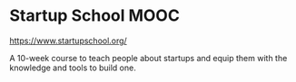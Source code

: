 # Startup School MOOC

https://www.startupschool.org/

A 10-week course to teach people about startups and equip them with the knowledge and tools to build one.
